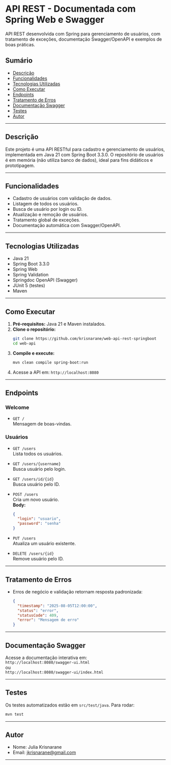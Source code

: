 # API REST - Documentada com Spring Web e Swagger

API REST desenvolvida com Spring para gerenciamento de usuários, com tratamento de exceções, documentação Swagger/OpenAPI e exemplos de boas práticas.

## Sumário

- [Descrição](#descrição)
- [Funcionalidades](#funcionalidades)
- [Tecnologias Utilizadas](#tecnologias-utilizadas)
- [Como Executar](#como-executar)
- [Endpoints](#endpoints)
- [Tratamento de Erros](#tratamento-de-erros)
- [Documentação Swagger](#documentação-swagger)
- [Testes](#testes)
- [Autor](#autor)

---

## Descrição

Este projeto é uma API RESTful para cadastro e gerenciamento de usuários, implementada em Java 21 com Spring Boot 3.3.0. O repositório de usuários é em memória (não utiliza banco de dados), ideal para fins didáticos e prototipagem.

---

## Funcionalidades

- Cadastro de usuários com validação de dados.
- Listagem de todos os usuários.
- Busca de usuário por login ou ID.
- Atualização e remoção de usuários.
- Tratamento global de exceções.
- Documentação automática com Swagger/OpenAPI.

---

## Tecnologias Utilizadas

- Java 21
- Spring Boot 3.3.0
- Spring Web
- Spring Validation
- Springdoc OpenAPI (Swagger)
- JUnit 5 (testes)
- Maven

---

## Como Executar

1. **Pré-requisitos:** Java 21 e Maven instalados.
2. **Clone o repositório:**
   ```sh
   git clone https://github.com/krisnarane/web-api-rest-springboot
   cd web-api
   ```
3. **Compile e execute:**
   ```sh
   mvn clean compile spring-boot:run
   ```
4. Acesse a API em: `http://localhost:8080`

---

## Endpoints

### Welcome

- `GET /`  
  Mensagem de boas-vindas.

### Usuários

- `GET /users`  
  Lista todos os usuários.

- `GET /users/{username}`  
  Busca usuário pelo login.

- `GET /users/id/{id}`  
  Busca usuário pelo ID.

- `POST /users`  
  Cria um novo usuário.  
  **Body:**  
  ```json
  {
    "login": "usuario",
    "password": "senha"
  }
  ```

- `PUT /users`  
  Atualiza um usuário existente.

- `DELETE /users/{id}`  
  Remove usuário pelo ID.

---

## Tratamento de Erros

- Erros de negócio e validação retornam resposta padronizada:
  ```json
  {
    "timestamp": "2025-08-05T12:00:00",
    "status": "error",
    "statusCode": 409,
    "error": "Mensagem de erro"
  }
  ```

---

## Documentação Swagger

Acesse a documentação interativa em:  
`http://localhost:8080/swagger-ui.html`  
ou  
`http://localhost:8080/swagger-ui/index.html`

---

## Testes

Os testes automatizados estão em `src/test/java`. Para rodar:

```sh
mvn test
```

---

## Autor

- Nome: Julia Krisnarane
- Email: jkrisnarane@gmail.com

---
